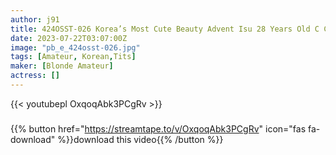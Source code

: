 ```yaml
---
author: j91
title: 424OSST-026 Korea’s Most Cute Beauty Advent Isu 28 Years Old C Cup
date: 2023-07-22T03:07:00Z
image: "pb_e_424osst-026.jpg"
tags: [Amateur, Korean,Tits]
maker: [Blonde Amateur]
actress: []
---
```



{{< youtubepl OxqoqAbk3PCgRv >}}
###

{{% button href="https://streamtape.to/v/OxqoqAbk3PCgRv" icon="fas fa-download" %}}download this video{{% /button %}}

